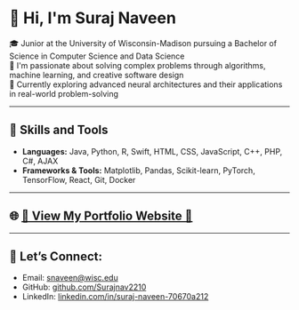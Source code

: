 # 👋 Hi, I'm Suraj Naveen
🎓 Junior at the University of Wisconsin-Madison pursuing a Bachelor of Science in Computer Science and Data Science  
👀 I'm passionate about solving complex problems through algorithms, machine learning, and creative software design  
🌱 Currently exploring advanced neural architectures and their applications in real-world problem-solving  

---

## 🔧 Skills and Tools
- **Languages:** Java, Python, R, Swift, HTML, CSS, JavaScript, C++, PHP, C#, AJAX  
- **Frameworks & Tools:** Matplotlib, Pandas, Scikit-learn, PyTorch, TensorFlow, React, Git, Docker  

---

## 🌐 **[🌟 View My Portfolio Website 🌟](https://surajnav2210.github.io/Portfolio/)**  

---

## 🤝 Let’s Connect:
- Email: [snaveen@wisc.edu](mailto:snaveen@wisc.edu)  
- GitHub: [github.com/Surajnav2210](https://github.com/Surajnav2210)  
- LinkedIn: [linkedin.com/in/suraj-naveen-70670a212](http://www.linkedin.com/in/suraj-naveen-70670a212)  
